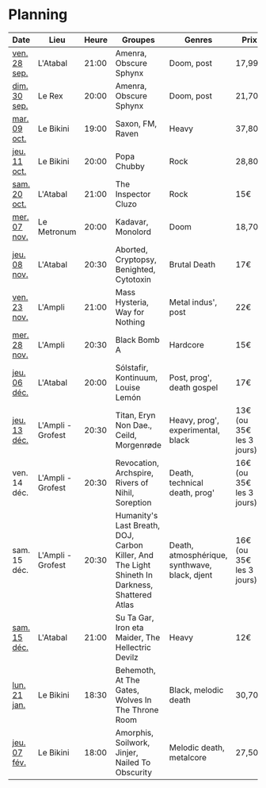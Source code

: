 # Planning

| Date | Lieu | Heure | Groupes | Genres | Prix |
| --- | --- | --- | --- | --- | --- |
| [ven. 28 sep.](http://www.atabal-biarritz.fr/index.php/fr/studio?id=146) | L'Atabal | 21:00 | Amenra, Obscure Sphynx | Doom, post | 17,99€ |
| [dim. 30 sep.](http://www.lebikini.com/programmation/concert/139172-amenra-obscure-sphinx-le-rex-dimanche-30-septembre-2018-toulouse.html) | Le Rex | 20:00 | Amenra, Obscure Sphynx | Doom, post | 21,70€ |
| [mar. 09 oct.](http://www.lebikini.com/programmation/concert/138987-saxon-fm-raven-mardi-09-octobre-2018-le-bikini-ramonville-saint-agne.html) | Le Bikini | 19:00 | Saxon, FM, Raven | Heavy | 37,80€
| [jeu. 11 oct.](http://www.lebikini.com/programmation/concert/138952-popa-chubby-jeudi-11-octobre-2018-le-bikini-ramonville-saint-agne.html) | Le Bikini | 20:00 | Popa Chubby | Rock | 28,80€ |
| [sam. 20 oct.](http://www.atabal-biarritz.fr/index.php/fr/studio?id=217) | L'Atabal | 21:00 | The Inspector Cluzo | Rock | 15€ |
| [mer. 07 nov.](http://www.lebikini.com/programmation/concert/139174-kadavar-monolord-le-metronum-mercredi-07-novembre-2018-toulouse.html) | Le Metronum | 20:00 | Kadavar, Monolord | Doom | 18,70€ |
| [jeu. 08 nov.](http://www.atabal-biarritz.fr/index.php/fr/studio?id=140) | L'Atabal | 20:30 | Aborted, Cryptopsy, Benighted, Cytotoxin | Brutal Death | 17€ |
| [ven. 23 nov.](http://www.ampli.asso.fr/event/mass-hysteria/) | L'Ampli | 21:00 | Mass Hysteria, Way for Nothing | Metal indus', post | 22€ |
| [mer. 28 nov.](http://www.ampli.asso.fr/event/black-bomb-a/) | L'Ampli | 20:30 | Black Bomb A | Hardcore | 15€ |
| [jeu. 06 déc.](http://www.atabal-biarritz.fr/index.php/fr/studio?id=147) | L'Atabal | 20:00 | Sólstafir, Kontinuum, Louise Lemón | Post, prog', death gospel | 17€ |
| [jeu. 13 déc.](http://www.ampli.asso.fr/event/grofest-3/) | L'Ampli - Grofest | 20:30 | Titan, Eryn Non Dae., Ceild, Morgenrøde | Heavy, prog', experimental, black | 13€ (ou 35€ les 3 jours) |
| ven. 14 déc. | L'Ampli - Grofest | 20:30 | Revocation, Archspire, Rivers of Nihil, Soreption | Death, technical death, prog' | 16€ (ou 35€ les 3 jours) |
| sam. 15 déc. | L'Ampli - Grofest | 20:30 | Humanity's Last Breath, DOJ, Carbon Killer, And The Light Shineth In Darkness, Shattered Atlas | Death, atmosphérique, synthwave, black, djent | 16€ (ou 35€ les 3 jours) |
| [sam. 15 déc.](http://www.atabal-biarritz.fr/index.php/fr/studio?id=70) | L'Atabal | 21:00 | Su Ta Gar, Iron eta Maider, The Hellectric Devilz | Heavy | 12€ |
| [lun. 21 jan.](http://www.lebikini.com/programmation/concert/139186-behemoth-at-the-gates-wolves-in-throne-room-ecclesia-diabolica-evropa-2019-ev-tour-lundi-21-janvier-le-bikini-ramonville-saint-agne.html) | Le Bikini | 18:30 | Behemoth, At The Gates, Wolves In The Throne Room | Black, melodic death | 30,70€ |
| [jeu. 07 fév.](http://www.lebikini.com/programmation/concert/139098-amorphis-soilwork-jinjer-nailed-to-obscurity-jeudi-07-fevrier-2019-le-bikini-ramonville-saint-agne.html) | Le Bikini | 18:00 | Amorphis, Soilwork, Jinjer, Nailed To Obscurity | Melodic death, metalcore | 27,50€ |
